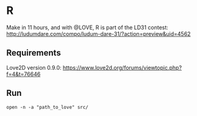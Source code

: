 R
=

Make in 11 hours, and with @LOVE, R is part of the LD31 contest:
http://ludumdare.com/compo/ludum-dare-31/?action=preview&uid=4562

## Requirements
Love2D version 0.9.0: https://www.love2d.org/forums/viewtopic.php?f=4&t=76646

## Run
```
open -n -a "path_to_love" src/
```
